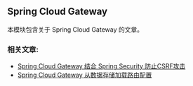 ## Spring Cloud Gateway

本模块包含关于 Spring Cloud Gateway 的文章。

### 相关文章:
- [Spring Cloud Gateway 结合 Spring Security 防止CSRF攻击]()
- [Spring Cloud Gateway 从数据存储加载路由配置]()
